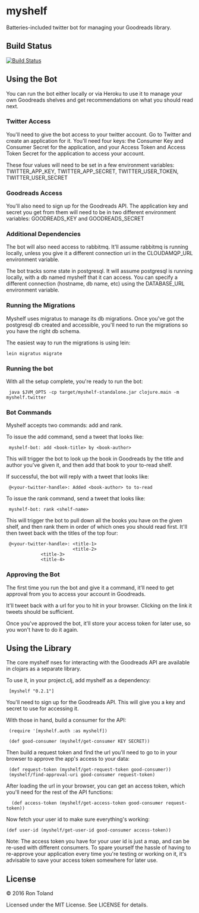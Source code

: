 # myshelf
Batteries-included twitter bot for managing your Goodreads library.

## Build Status
[![Build Status](https://travis-ci.org/mindbat/myshelf.svg?branch=master)](https://travis-ci.org/mindbat/myshelf)

## Using the Bot

You can run the bot either locally or via Heroku to use it to manage your own Goodreads shelves and get recommendations on what you should read next.

### Twitter Access

You'll need to give the bot access to your twitter account. Go to Twitter and create an application for it. You'll need four keys: the Consumer Key and Consumer Secret for the application, and your Access Token and Access Token Secret for the application to access your account.

These four values will need to be set in a few environment variables: TWITTER_APP_KEY, TWITTER_APP_SECRET, TWITTER_USER_TOKEN, TWITTER_USER_SECRET

### Goodreads Access

You'll also need to sign up for the Goodreads API. The application key and secret you get from them will need to be in two different environment variables: GOODREADS_KEY and GOODREADS_SECRET

### Additional Dependencies

The bot will also need access to rabbitmq. It'll assume rabbitmq is running locally, unless you give it a different connection uri in the CLOUDAMQP_URL environment variable.

The bot tracks some state in postgresql. It will assume postgresql is running locally, with a db named myshelf that it can access. You can specify a different connection (hostname, db name, etc) using the DATABASE_URL environment variable.

### Running the Migrations

Myshelf uses migratus to manage its db migrations. Once you've got the postgresql db created and accessible, you'll need to run the migrations so you have the right db schema.

The easiest way to run the migrations is using lein:

    lein migratus migrate

### Running the bot

With all the setup complete, you're ready to run the bot:

     java $JVM_OPTS -cp target/myshelf-standalone.jar clojure.main -m myshelf.twitter

### Bot Commands

Myshelf accepts two commands: add and rank.

To issue the add command, send a tweet that looks like:

     myshelf-bot: add <book-title> by <book-author>

This will trigger the bot to look up the book in Goodreads by the title and author you've given it, and then add that book to your to-read shelf.

If successful, the bot will reply with a tweet that looks like:

     @<your-twitter-handle>: Added <book-author> to to-read

To issue the rank command, send a tweet that looks like:

     myshelf-bot: rank <shelf-name>

This will trigger the bot to pull down all the books you have on the given shelf, and then rank them in order of which ones you should read first. It'll then tweet back with the titles of the top four:

     @<your-twitter-handle>: <title-1>
                             <title-2>
			     <title-3>
			     <title-4>

### Approving the Bot

The first time you run the bot and give it a command, it'll need to get approval from you to access your account in Goodreads.

It'll tweet back with a url for you to hit in your browser. Clicking on the link it tweets should be sufficient.

Once you've approved the bot, it'll store your access token for later use, so you won't have to do it again.

## Using the Library

The core myshelf nses for interacting with the Goodreads API are available in clojars as a separate library.

To use it, in your project.clj, add myshelf as a dependency:

     [myshelf "0.2.1"]

You'll need to sign up for the Goodreads API. This will give you a key and secret to use for accessing it.

With those in hand, build a consumer for the API:

     (require '[myshelf.auth :as myshelf])

     (def good-consumer (myshelf/get-consumer KEY SECRET))

Then build a request token and find the url you'll need to go to in your browser to approve the app's access to your data:

     (def request-token (myshelf/get-request-token good-consumer))
     (myshelf/find-approval-uri good-consumer request-token)

After loading the url in your browser, you can get an access token, which you'll need for the rest of the API functions:

      (def access-token (myshelf/get-access-token good-consumer request-token))

Now fetch your user id to make sure everything's working:

    (def user-id (myshelf/get-user-id good-consumer access-token))

Note: The access token you have for your user id is just a map, and can be re-used with different consumers. To spare yourself the hassle of having to re-approve your application every time you're testing or working on it, it's advisable to save your access token somewhere for later use.

## License

&copy; 2016 Ron Toland

Licensed under the MIT License. See LICENSE for details.

